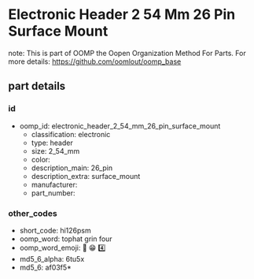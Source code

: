 # Electronic Header 2 54 Mm 26 Pin Surface Mount  

note: This is part of OOMP the Oopen Organization Method For Parts. For more details: https://github.com/oomlout/oomp_base

##  part details





### id
* oomp_id: electronic_header_2_54_mm_26_pin_surface_mount
  * classification: electronic
  * type: header
  * size: 2_54_mm
  * color: 
  * description_main: 26_pin
  * description_extra: surface_mount
  * manufacturer: 
  * part_number: 

### other_codes
* short_code: hi126psm
* oomp_word: tophat grin four
* oomp_word_emoji: :tophat: :grin: :four:
* md5_6_alpha: 6tu5x
* md5_6: af03f5* 